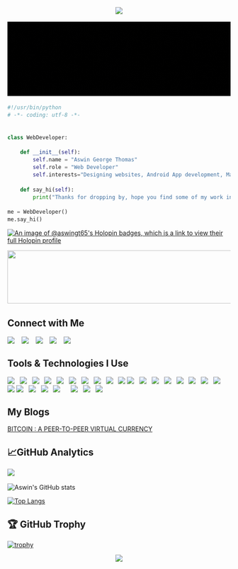 <p  align="center">
<img src="https://user-images.githubusercontent.com/73097560/115834477-dbab4500-a447-11eb-908a-139a6edaec5c.gif">             
</p>
<p align= "center">
<img src="https://github.com/aswingt65/aswingt65/blob/main/profile.gif">
</p>


```python
#!/usr/bin/python
# -*- coding: utf-8 -*-


class WebDeveloper:

    def __init__(self):
        self.name = "Aswin George Thomas"
        self.role = "Web Developer"
        self.interests="Designing websites, Android App development, Machine learning"

    def say_hi(self):
        print("Thanks for dropping by, hope you find some of my work interesting.")

me = WebDeveloper()
me.say_hi()
```

[![An image of @aswingt65's Holopin badges, which is a link to view their full Holopin profile](https://holopin.me/aswingt65)](https://holopin.io/@aswingt65)

<p align="center"><img src="https://i.imgur.com/AZa5yxa.png" height="120" width="600"></p>

## Connect with Me
<a href="https://aswingt65.github.io/Personal-Website/index.html"><img src="https://img.shields.io/badge/⚡-Check%20my%20Portfolio-orange"/></a>&nbsp;&nbsp;&nbsp;&nbsp;<a href="https://www.linkedin.com/in/aswingt65/"><img src="https://img.shields.io/badge/LinkedIn-0077B5?style=for-the-badge&logo=linkedin&logoColor=white"><a/>&nbsp;&nbsp;&nbsp;&nbsp;<a href="https://medium.com/@aswingt65"><img src="https://img.shields.io/badge/Medium-12100E?style=for-the-badge&logo=medium&logoColor=white"><a/>&nbsp;&nbsp;&nbsp;&nbsp;<a href= "mailto:aswingt65@gmail.com"><img src="https://img.shields.io/badge/Gmail-D14836?style=for-the-badge&logo=gmail&logoColor=white"><a/>&nbsp;&nbsp;&nbsp;&nbsp;<a href= "https://www.instagram.com/aswin_thomas_369"><img src="https://img.shields.io/badge/Instagram-E4405F?style=for-the-badge&logo=instagram&logoColor=white"><a/>  

## Tools & Technologies I Use
<img src="https://img.shields.io/badge/C-00599C?style=for-the-badge&logo=c&logoColor=white">&nbsp;&nbsp;&nbsp;<img src="https://img.shields.io/badge/C%2B%2B-00599C?style=for-the-badge&logo=c%2B%2B&logoColor=white">&nbsp;&nbsp;&nbsp;<img src="https://img.shields.io/badge/CSS3-1572B6?style=for-the-badge&logo=css3&logoColor=white">&nbsp;&nbsp;&nbsp;<img src="https://img.shields.io/badge/HTML5-E34F26?style=for-the-badge&logo=html5&logoColor=white">&nbsp;&nbsp;&nbsp;<img src="https://img.shields.io/badge/JavaScript-323330?style=for-the-badge&logo=javascript&logoColor=F7DF1E">&nbsp;&nbsp;&nbsp;<img src="https://img.shields.io/badge/json-5E5C5C?style=for-the-badge&logo=json&logoColor=white">&nbsp;&nbsp;&nbsp;<img src="https://img.shields.io/badge/Kotlin-0095D5?&style=for-the-badge&logo=kotlin&logoColor=white">&nbsp;&nbsp;&nbsp;<img src="https://img.shields.io/badge/Python-FFD43B?style=for-the-badge&logo=python&logoColor=blue">&nbsp;&nbsp;&nbsp;<img src="https://img.shields.io/badge/OpenJDK-ED8B00?style=for-the-badge&logo=openjdk&logoColor=white">&nbsp;&nbsp;&nbsp;<img src="https://img.shields.io/badge/Flutter-02569B?style=for-the-badge&logo=flutter&logoColor=white">
<img src="https://img.shields.io/badge/Android-3DDC84?style=for-the-badge&logo=android&logoColor=white">&nbsp;&nbsp;&nbsp;<img src="https://img.shields.io/badge/Debian-A81D33?style=for-the-badge&logo=debian&logoColor=white">&nbsp;&nbsp;&nbsp;<img src="https://img.shields.io/badge/Kali_Linux-557C94?style=for-the-badge&logo=kali-linux&logoColor=white">&nbsp;&nbsp;&nbsp;<img src="https://img.shields.io/badge/Ubuntu-E95420?style=for-the-badge&logo=ubuntu&logoColor=white">&nbsp;&nbsp;&nbsp;<img src="https://img.shields.io/badge/Windows-0078D6?style=for-the-badge&logo=windows&logoColor=white">&nbsp;&nbsp;&nbsp;<img src="https://img.shields.io/badge/GIT-E44C30?style=for-the-badge&logo=git&logoColor=whit">&nbsp;&nbsp;&nbsp;<img src="https://img.shields.io/badge/MySQL-005C84?style=for-the-badge&logo=mysql&logoColor=white">&nbsp;&nbsp;&nbsp;<img src="https://img.shields.io/badge/MongoDB-4EA94B?style=for-the-badge&logo=mongodb&logoColor=white">&nbsp;&nbsp;&nbsp;<img src="https://img.shields.io/badge/React-20232A?style=for-the-badge&logo=react&logoColor=61DAFBe">
<img src="https://img.shields.io/badge/PostgreSQL-316192?style=for-the-badge&logo=postgresql&logoColor=white">&nbsp;&nbsp;&nbsp;<img src="https://img.shields.io/badge/VSCode-0078D4?style=for-the-badge&logo=visual%20studio%20code&logoColor=white">&nbsp;&nbsp;&nbsp;<img src="https://img.shields.io/badge/Android_Studio-3DDC84?style=for-the-badge&logo=android-studio&logoColor=white">&nbsp;&nbsp;&nbsp;<img src="https://img.shields.io/badge/Notion-000000?style=for-the-badge&logo=notion&logoColor=white">&nbsp;&nbsp;&nbsp;&nbsp;&nbsp;&nbsp;<img src="https://img.shields.io/badge/NVIDIA-GTX1650-76B900?style=for-the-badge&logo=nvidia&logoColor=white">&nbsp;&nbsp;&nbsp;<img src="https://img.shields.io/badge/asus%20laptop-000000?style=for-the-badge&logo=asus&logoColor=white">&nbsp;&nbsp;&nbsp;<img src="https://img.shields.io/badge/GitHub-100000?style=for-the-badge&logo=github&logoColor=white">

## My Blogs
<a href="https://medium.com/@aswingt65/bitcoin-a-peer-to-peer-virtual-currency-c72f3158f79c">BITCOIN : A PEER-TO-PEER VIRTUAL CURRENCY</a>
## 📈GitHub Analytics 

<p align="left"> <img src="https://komarev.com/ghpvc/?username=aswingt65&label=Profile_Views&color=blue&style=plastic"/></p>
  
![Aswin's GitHub stats](https://github-readme-stats.vercel.app/api?username=aswingt65&env=PAT_1&show_icons=true&theme=dark&border=true)

[![Top Langs](https://github-readme-stats.vercel.app/api/top-langs/?username=aswingt65&env=PAT_1&layout=compact&theme=dark)](https://github.com/aswingt65/github-readme-stats)

## 🏆 GitHub Trophy
  
[![trophy](https://github-profile-trophy.vercel.app/?username=aswingt65&theme=nord&column=7)](https://github.com/aswingt65/github-profile-trophy)
<p  align="center">
<img src="https://user-images.githubusercontent.com/73097560/115834477-dbab4500-a447-11eb-908a-139a6edaec5c.gif">             
</p>
